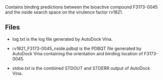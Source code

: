 Contains binding predictions between the bioactive compound F3173-0045 and the nside search space on the virulence factor rv1821.

## Files

- log.txt is the log file generated by AutoDock Vina.

- rv1821_F3173-0045_nside.pdbqt is the PDBQT file generated by AutoDock Vina containing the orientation and binding location of F3173-0045.

- stdoe.txt is the combined STDOUT and STDERR output of AutoDock Vina.

